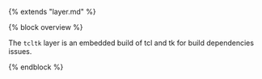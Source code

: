 {% extends "layer.md" %}

{% block overview %}

The `tcltk` layer is an embedded build of tcl and tk for build dependencies issues.

{% endblock %}
